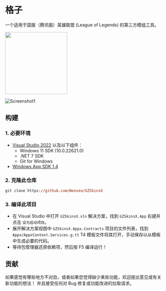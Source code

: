 # 格子

一个适用于国服（腾讯服）英雄联盟 (League of Legends) 的第三方模组工具。

<a href="https://apps.microsoft.com/detail/%E6%A0%BC%E5%AD%90/9PHKH2G4X4WM?launch=true
	&mode=mini">
	<img src="https://get.microsoft.com/images/zh-cn%20dark.svg" width="200"/>
</a>

![Screenshot1](https://raw.githubusercontent.com/Wenveo/GZSkinsX/dev/artifacts/Screenshot(1).png)

## 构建

### 1. 必要环境
- [Visual Studio 2022](https://visualstudio.microsoft.com/vs/) 以及以下组件：
    - Windows 11 SDK (10.0.22621.0)
    - .NET 7 SDK
    - Git for Windows
- [Windows App SDK 1.4](https://learn.microsoft.com/windows/apps/windows-app-sdk/downloads#current-releases)

### 2. 克隆此仓库

```ps
git clone https://github.com/Wenveo/GZSkinsX
```

### 3. 编译此项目

- 在 Visual Studio 中打开 `GZSkinsX.sln` 解决方案，找到 `GZSkinsX.App` 右键并点击 `设为启动项目`。
- 展开解决方案视图中 `GZSkinsX.Appx.Contracts` 项目的文件列表，找到 `Appx/AppxContext.Services.g.tt` T4 模板文件将其打开，手动保存以从模板中生成必要的代码。
- 等待包管理器还原依赖项，然后按 F5 编译运行！

## 贡献
如果感觉有哪些地方不对劲，或者如果您觉得缺少某些功能，欢迎提出意见或有关新功能的想法！
并且接受任何对 Bug 修复或功能改进的拉取请求。

